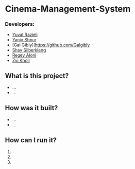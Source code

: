 # **Cinema-Management-System**

### Developers:
* [Yuval Razieli](https://github.com/Razieli)
* [Yaniv Shnur](https://github.com/Yaniv-Sh)
* [Gal Gibly](https://github.com/Galgibly
* [Shay Silberklang](https://github.com/ShaySilbeklang)
* [Regev Aloni](https://github.com/Aloniregev)
* [Zvi Knoll](https://github.com/ZviKnoll)


## What is this project?
* ...
* ...


## How was it built?
* ...
* ...

## How can I run it?
1.
2.
3.
